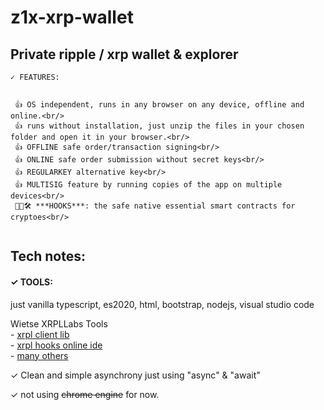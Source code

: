 # z1x-xrp-wallet
## Private ripple / xrp wallet & explorer<br/>


~~~~~~~~~~~~~~~~~~~~~~~~~~~~~~~~~~~~~~~~~~~~~~~~~~~~~~~~~~~~~~~~~~~~
✓ FEATURES:


 👍 OS independent, runs in any browser on any device, offline and online.<br/>
 👍 runs without installation, just unzip the files in your chosen folder and open it in your browser.<br/>
 👍 OFFLINE safe order/transaction signing<br/>
 👍 ONLINE safe order submission without secret keys<br/>
 👍 REGULARKEY alternative key<br/>
 👍 MULTISIG feature by running copies of the app on multiple devices<br/>
 🚧👷🛠️ ***HOOKS***: the safe native essential smart contracts for cryptoes<br/>


~~~~~~~~~~~~~~~~~~~~~~~~~~~~~~~~~~~~~~~~~~~~~~~~~~~~~~~~~~~~~~~~~~~~

## Tech notes:


#### ✓ TOOLS:

just vanilla typescript, es2020, html, bootstrap, nodejs, visual studio code<br/>

Wietse XRPLLabs Tools<br/>
    - [xrpl client lib](https://xrpl.org/)<br/>
    - [xrpl hooks online ide](http://hooks.xrpl.org)<br/>
    - [many others](https://github.com/f1f47a23?tab=stars)<br/>

✓ Clean and simple asynchrony just using "async" & "await" <br/>

✓ not using ~~chrome engine~~ for now.<br/>

~~~~~~~~~~~~~~~~~~~~~~~~~~~~~~~~~~~~~~~~~~~~~~~~~~~~~~~~~~~~~~~~~~~~






